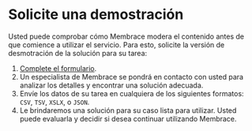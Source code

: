 # Solicite una demostración

Usted puede comprobar cómo Membrace modera el contenido antes de que comience a utilizar el servicio. Para esto, solicite la versión de desmotración de la solución para su tarea:

1. [Complete el formulario](https://membrace.ai/es/request-trial).
2. Un especialista de Membrace se pondrá en contacto con usted para analizar los detalles y encontrar una solución adecuada.
3. Envíe los datos de su tarea en cualquiera de los siguientes formatos: `CSV`, `TSV`, `XSLX`, o `JSON`.
4. Le brindaremos una solución para su caso lista para utilizar. Usted puede evaluarla y decidir si desea continuar utilizando Membrace.